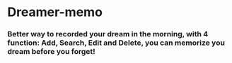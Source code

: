 # Dreamer-memo
### Better way to recorded your dream in the morning, with 4 function: Add, Search, Edit and Delete,  you can memorize you dream before you forget!
